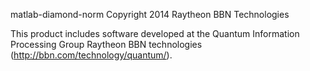    matlab-diamond-norm
   Copyright 2014 Raytheon BBN Technologies

   This product includes software developed at the
   Quantum Information Processing Group
   Raytheon BBN technologies (http://bbn.com/technology/quantum/).

